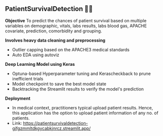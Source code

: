 ## PatientSurvivalDetection 🏥💊 ##

**Objective**
To predict the chances of patient survival based on multiple variables on demographic, vitals, labs results, labs blood gas, APACHE covariate, prediction, comorbidity and grouping.

**Involves heavy data cleaning and preprocessing**
- Outlier capping based on the APACHE3 medical standards
- Auto EDA using autoviz

**Deep Learning Model using Keras**
- Optuna-based Hyperparameter tuning and Kerascheckback to prune inefficient trials
- Model checkpoint to save the best model state
- Backtracking the Streamlit results to verify the model's prediction

**Deployment**
- In medical context, practitioners typical upload patient results. Hence, this application has the option to upload patient information of any no. of patients.
- Link: https://patientsurvivaldetection-gjfgzmmltdkgycabkjnrcz.streamlit.app/
